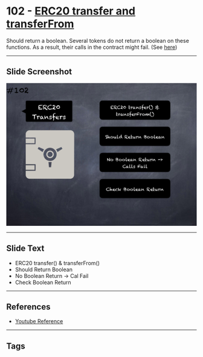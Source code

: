 # 102 - [ERC20 transfer and transferFrom](ERC20%20transfer%20and%20transferFrom.md)

Should return a boolean. Several tokens do not return a boolean on these functions. As a result, their calls in the contract might fail. (See [here](https://github.com/crytic/building-secure-contracts/blob/master/development-guidelines/token_integration.md#erc-conformity))
___
## Slide Screenshot
![0102.png](../../images/5.%20Pitfalls%20and%20Best%20Practices%20201/102.png)
___
## Slide Text
- ERC20 transfer() & transferFrom()
- Should Return Boolean
- No Boolean Return -> Cal Fail
- Check Boolean Return
___
## References
- [Youtube Reference](https://youtu.be/WGM1SF8twmw?t=84)
___
## Tags